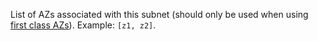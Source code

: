 List of AZs associated with this subnet (should only be used when using [first class AZs](https://bosh.io/docs/azs.html)). Example: `[z1, z2]`.
